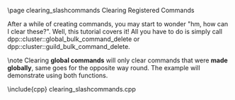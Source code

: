 \page clearing_slashcommands Clearing Registered Commands

After a while of creating commands, you may start to wonder "hm, how can I clear these?". Well, this tutorial covers it! All you have to do is simply call dpp::cluster::global_bulk_command_delete or dpp::cluster::guild_bulk_command_delete.

\note Clearing **global commands** will only clear commands that were **made globally**, same goes for the opposite way round. The example will demonstrate using both functions.

\include{cpp} clearing_slashcommands.cpp